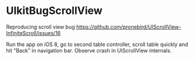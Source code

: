 # UIkitBugScrollView
Reproducing scroll view bug https://github.com/pronebird/UIScrollView-InfiniteScroll/issues/16

Run the app on iOS 8, go to second table controller, scroll table quickly and hit "Back" in navigation bar. Observe crash in UIScrollView internals.
